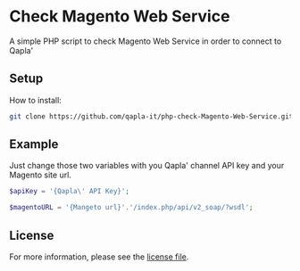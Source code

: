 # Check Magento Web Service

A simple PHP script to check Magento Web Service in order to connect to Qapla'

## Setup

How to install:

```sh
git clone https://github.com/qapla-it/php-check-Magento-Web-Service.git
```

## Example

Just change those two variables with you Qapla' channel API key and your Magento site url.

```php
$apiKey = '{Qapla\' API Key}';

$magentoURL = '{Mangeto url}'.'/index.php/api/v2_soap/?wsdl';
```

## License

For more information, please see the [license file](https://github.com/qapla-it/php-sdk/blob/master/LICENSE).
